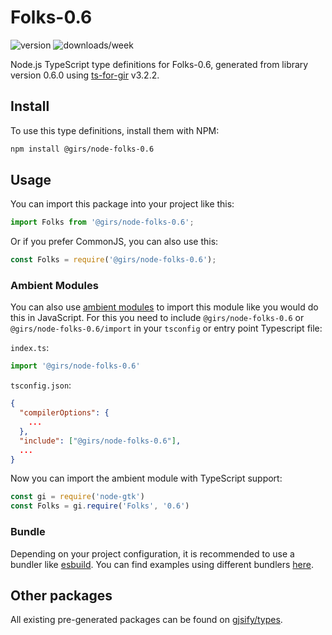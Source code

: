 
# Folks-0.6

![version](https://img.shields.io/npm/v/@girs/node-folks-0.6)
![downloads/week](https://img.shields.io/npm/dw/@girs/node-folks-0.6)


Node.js TypeScript type definitions for Folks-0.6, generated from library version 0.6.0 using [ts-for-gir](https://github.com/gjsify/ts-for-gir) v3.2.2.


## Install

To use this type definitions, install them with NPM:
```bash
npm install @girs/node-folks-0.6
```

## Usage

You can import this package into your project like this:
```ts
import Folks from '@girs/node-folks-0.6';
```

Or if you prefer CommonJS, you can also use this:
```ts
const Folks = require('@girs/node-folks-0.6');
```

### Ambient Modules

You can also use [ambient modules](https://github.com/gjsify/ts-for-gir/tree/main/packages/cli#ambient-modules) to import this module like you would do this in JavaScript.
For this you need to include `@girs/node-folks-0.6` or `@girs/node-folks-0.6/import` in your `tsconfig` or entry point Typescript file:

`index.ts`:
```ts
import '@girs/node-folks-0.6'
```

`tsconfig.json`:
```json
{
  "compilerOptions": {
    ...
  },
  "include": ["@girs/node-folks-0.6"],
  ...
}
```

Now you can import the ambient module with TypeScript support: 

```ts
const gi = require('node-gtk')
const Folks = gi.require('Folks', '0.6')
```


### Bundle

Depending on your project configuration, it is recommended to use a bundler like [esbuild](https://esbuild.github.io/). You can find examples using different bundlers [here](https://github.com/gjsify/ts-for-gir/tree/main/examples).

## Other packages

All existing pre-generated packages can be found on [gjsify/types](https://github.com/gjsify/types).

